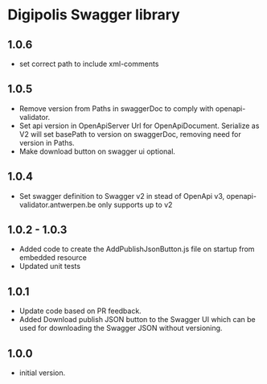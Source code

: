 # Digipolis Swagger library

## 1.0.6

- set correct path to include xml-comments

## 1.0.5

- Remove version from Paths in swaggerDoc to comply with openapi-validator.
- Set api version in OpenApiServer Url for OpenApiDocument. Serialize as V2 will set basePath to version on swaggerDoc, removing need for version in Paths.
- Make download button on swagger ui optional.

## 1.0.4

- Set swagger definition to Swagger v2 in stead of OpenApi v3, openapi-validator.antwerpen.be only supports up to v2

## 1.0.2 - 1.0.3

- Added code to create the AddPublishJsonButton.js file on startup from embedded resource
- Updated unit tests

## 1.0.1

- Update code based on PR feedback.
- Added Download publish JSON button to the Swagger UI which can be used for 
  downloading the Swagger JSON without versioning.

## 1.0.0

- initial version.

